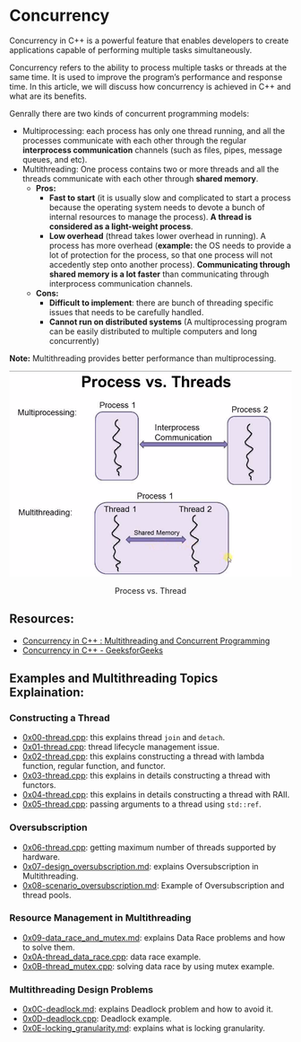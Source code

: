 # Concurrency
Concurrency in C++ is a powerful feature that enables developers to create applications capable of performing multiple tasks simultaneously.

Concurrency refers to the ability to process multiple tasks or threads at the same time. It is used to improve the program’s performance and response time. In this article, we will discuss how concurrency is achieved in C++ and what are its benefits.

Genrally there are two kinds of concurrent programming models:
* Multiprocessing: each process has only one thread running, and all the processes communicate with each other through the regular **interprocess communication** channels (such as files, pipes, message queues, and etc).
* Multithreading: One process contains two or more threads and all the threads communicate with each other through **shared memory**.
    * **Pros:**
        * **Fast to start** (it is usually slow and complicated to start a process because the operating system needs to devote a bunch of internal resources to manage the process). **A thread is considered as a light-weight process**.
        * **Low overhead** (thread takes lower overhead in running). A process has more overhead (**example:** the OS needs to provide a lot of protection for the process, so that one process will not accedently step onto another process). **Communicating through shared memory is a lot faster** than communicating through interprocess communication channels.
    * **Cons:**
        * **Difficult to implement**: there are bunch of threading specific issues that needs to be carefully handled.
        * **Cannot run on distributed systems** (A multiprocessing program can be easily distributed to multiple computers and long concurrently)

**Note:** Multithreading provides better performance than multiprocessing.

<dev align="center">
  <p><img src="./process_vs_thread.png" alt="Process vs. Thread"></p>
  <p> Process vs. Thread </p>
</dev>

## Resources:
- [Concurrency in C++ : Multithreading and Concurrent Programming](https://medium.com/@lfoster49203/concurrency-in-c-multithreading-and-concurrent-programming-ccf81110c284)
- [Concurrency in C++ - GeeksforGeeks](https://www.geeksforgeeks.org/cpp-concurrency/)

## Examples and Multithreading Topics Explaination:
### Constructing a Thread
* [0x00-thread.cpp](./0x00-thread.cpp): this explains thread `join` and `detach`.
* [0x01-thread.cpp](./0x01-thread.cpp): thread lifecycle management issue.
* [0x02-thread.cpp](./0x02-thread.cpp): this explains constructing a thread with lambda function, regular function, and functor.
* [0x03-thread.cpp](./0x03-thread.cpp): this explains in details constructing a thread with functors.
* [0x04-thread.cpp](./0x04-thread.cpp): this explains in details constructing a thread with RAII.
* [0x05-thread.cpp](./0x05-thread.cpp): passing arguments to a thread using `std::ref`.

### Oversubscription
* [0x06-thread.cpp](./0x06-thread.cpp): getting maximum number of threads supported by hardware.
* [0x07-design_oversubscription.md](./0x07-design_oversubscription.md): explains Oversubscription in Multithreading.
* [0x08-scenario_oversubscription.md](./0x08-scenario_oversubscription.md): Example of Oversubscription and thread pools.

### Resource Management in Multithreading
* [0x09-data_race_and_mutex.md](./0x09-data_race_and_mutex.md): explains Data Race problems and how to solve them.
* [0x0A-thread_data_race.cpp](./0x0A-thread_data_race.cpp): data race example.
* [0x0B-thread_mutex.cpp](./0x0B-thread_mutex.cpp): solving data race by using mutex example.

### Multithreading Design Problems
* [0x0C-deadlock.md](./0x0C-deadlock.md): explains Deadlock problem and how to avoid it.
* [0x0D-deadlock.cpp](./0x0D-deadlock.cpp): Deadlock example.
* [0x0E-locking_granularity.md](./0x0E-locking_granularity.md): explains what is locking granularity.
